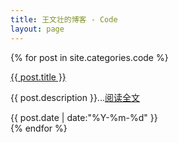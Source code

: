 ```yaml
---
title: 王文壮的博客 - Code
layout: page
---
```

<script type="text/javascript">
	$(function () {
		$('#nav3').addClass('active');
	});
</script>
{% for post in site.categories.code %}
<div>
	<a class="page-title" href="{{ site.url }}{{ post.url }}" title="{{ post.title }}" target="_blank">{{ post.title }}</a>
	<p class="page-description">{{ post.description }}...<a href="{{ site.url }}{{ post.url }}" target="_blank">阅读全文</a></p>
	<div class="page-time-line">
		<time datetime="{{ post.date | date:"%Y-%m-%d" }}">{{ post.date | date:"%Y-%m-%d" }}</time>
	</div>
</div>
{% endfor %}